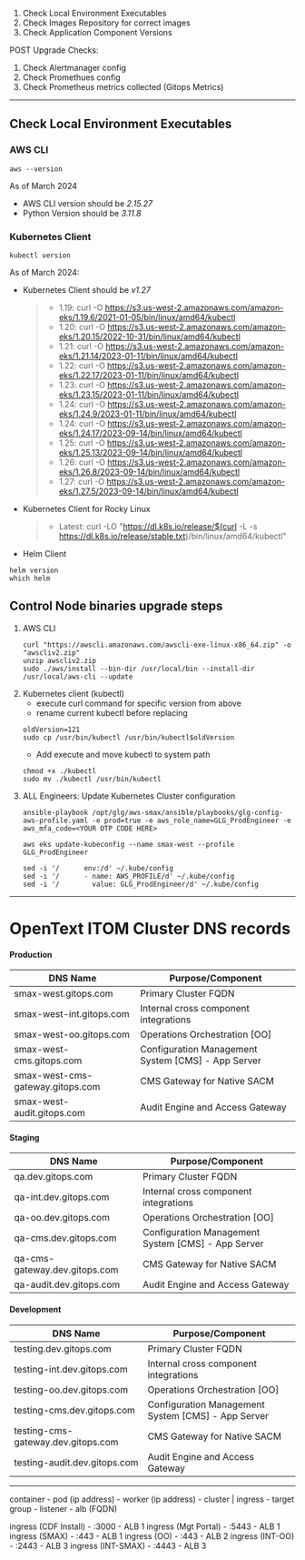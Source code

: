1. Check Local Environment Executables
2. Check Images Repository for correct images
3. Check Application Component Versions

POST Upgrade Checks:
1. Check Alertmanager config
2. Check Promethues config
3. Check Prometheus metrics collected (Gitops Metrics)

---

## Check Local Environment Executables  
### AWS CLI  
```
aws --version
```
As of March 2024  
- AWS CLI version should be *2.15.27*  
- Python Version should be *3.11.8*  

### Kubernetes Client
```
kubectl version
```
As of March 2024:
- Kubernetes Client should be *v1.27*


   > - 1.19: curl -O https://s3.us-west-2.amazonaws.com/amazon-eks/1.19.6/2021-01-05/bin/linux/amd64/kubectl
   > - 1.20: curl -O https://s3.us-west-2.amazonaws.com/amazon-eks/1.20.15/2022-10-31/bin/linux/amd64/kubectl
   > - 1.21: curl -O https://s3.us-west-2.amazonaws.com/amazon-eks/1.21.14/2023-01-11/bin/linux/amd64/kubectl
   > - 1.22: curl -O https://s3.us-west-2.amazonaws.com/amazon-eks/1.22.17/2023-01-11/bin/linux/amd64/kubectl
   > - 1.23: curl -O https://s3.us-west-2.amazonaws.com/amazon-eks/1.23.15/2023-01-11/bin/linux/amd64/kubectl
   > - 1.24: curl -O https://s3.us-west-2.amazonaws.com/amazon-eks/1.24.9/2023-01-11/bin/linux/amd64/kubectl
   > - 1.24: curl -O https://s3.us-west-2.amazonaws.com/amazon-eks/1.24.17/2023-09-14/bin/linux/amd64/kubectl
   > - 1.25: curl -O https://s3.us-west-2.amazonaws.com/amazon-eks/1.25.13/2023-09-14/bin/linux/amd64/kubectl
   > - 1.26: curl -O https://s3.us-west-2.amazonaws.com/amazon-eks/1.26.8/2023-09-14/bin/linux/amd64/kubectl
   > - 1.27: curl -O https://s3.us-west-2.amazonaws.com/amazon-eks/1.27.5/2023-09-14/bin/linux/amd64/kubectl

 - Kubernetes Client for Rocky Linux
   > - Latest: curl -LO "https://dl.k8s.io/release/$(curl -L -s https://dl.k8s.io/release/stable.txt)/bin/linux/amd64/kubectl"
   
- Helm Client
```
helm version
which helm
```

## Control Node binaries upgrade steps
1. AWS CLI
   ```
   curl "https://awscli.amazonaws.com/awscli-exe-linux-x86_64.zip" -o "awscliv2.zip"
   unzip awscliv2.zip
   sudo ./aws/install --bin-dir /usr/local/bin --install-dir /usr/local/aws-cli --update
   ```
2. Kubernetes client (kubectl)
   - execute curl command for specific version from above
   - rename current kubectl before replacing
   ```
   oldVersion=121
   sudo cp /usr/bin/kubectl /usr/bin/kubectl$oldVersion
   ```
   - Add execute and move kubectl to system path
   ```
   chmod +x ./kubectl
   sudo mv ./kubectl /usr/bin/kubectl
   ```
3. ALL Engineers:  Update Kubernetes Cluster configuration
   ```
   ansible-playbook /opt/glg/aws-smax/ansible/playbooks/glg-config-aws-profile.yaml -e prod=true -e aws_role_name=GLG_ProdEngineer -e aws_mfa_code=<YOUR OTP CODE HERE>
   ```
   ```
   aws eks update-kubeconfig --name smax-west --profile GLG_ProdEngineer
   ```
   ```
   sed -i '/      env:/d' ~/.kube/config
   sed -i '/      - name: AWS_PROFILE/d' ~/.kube/config
   sed -i '/        value: GLG_ProdEngineer/d' ~/.kube/config
   ```

---

# OpenText ITOM Cluster DNS records
#### Production
  | DNS Name                           | Purpose/Component                                  |
  | --                                 | --                                                 |
  | smax-west.gitops.com               | Primary Cluster FQDN                               |
  | smax-west-int.gitops.com           | Internal cross component integrations              |
  | smax-west-oo.gitops.com            | Operations Orchestration [OO]                      |
  | smax-west-cms.gitops.com           | Configuration Management System [CMS] - App Server |
  | smax-west-cms-gateway.gitops.com   | CMS Gateway for Native SACM                        |
  | smax-west-audit.gitops.com         | Audit Engine and Access Gateway                    |

#### Staging
  | DNS Name                           | Purpose/Component                                  |
  | --                                 | --                                                 |
  | qa.dev.gitops.com                  | Primary Cluster FQDN                               |
  | qa-int.dev.gitops.com              | Internal cross component integrations              |
  | qa-oo.dev.gitops.com               | Operations Orchestration [OO]                      |
  | qa-cms.dev.gitops.com              | Configuration Management System [CMS] - App Server |
  | qa-cms-gateway.dev.gitops.com      | CMS Gateway for Native SACM                        |
  | qa-audit.dev.gitops.com            | Audit Engine and Access Gateway                    |

#### Development
  | DNS Name                           | Purpose/Component                                  |
  | --                                 | --                                                 |
  | testing.dev.gitops.com             | Primary Cluster FQDN                               |
  | testing-int.dev.gitops.com         | Internal cross component integrations              |
  | testing-oo.dev.gitops.com          | Operations Orchestration [OO]                      |
  | testing-cms.dev.gitops.com         | Configuration Management System [CMS] - App Server |
  | testing-cms-gateway.dev.gitops.com | CMS Gateway for Native SACM                        |
  | testing-audit.dev.gitops.com       | Audit Engine and Access Gateway                    |

---

container - pod (ip address) - worker (ip address) - cluster | ingress - target group - listener - alb (FQDN)

ingress (CDF Install) - :3000 - ALB 1
ingress (Mgt Portal) - :5443 - ALB 1
ingress (SMAX) - :443 - ALB 1
ingress (OO) - :443 - ALB 2
ingress (INT-OO) - :2443 - ALB 3
ingress (INT-SMAX) - :4443 - ALB 3
